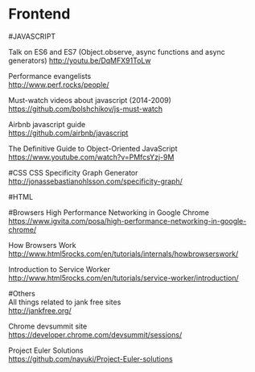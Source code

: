 Frontend
================
#JAVASCRIPT

Talk on ES6 and ES7 (Object.observe, async functions and async generators)
http://youtu.be/DqMFX91ToLw 

Performance evangelists  
http://www.perf.rocks/people/ 

Must-watch videos about javascript (2014-2009)  
https://github.com/bolshchikov/js-must-watch  

Airbnb javascript guide  
https://github.com/airbnb/javascript  

The Definitive Guide to Object-Oriented JavaScript  
https://www.youtube.com/watch?v=PMfcsYzj-9M  

#CSS
CSS Specificity Graph Generator  
http://jonassebastianohlsson.com/specificity-graph/  



#HTML


#Browsers
High Performance Networking in Google Chrome  
https://www.igvita.com/posa/high-performance-networking-in-google-chrome/ 

How Browsers Work  
http://www.html5rocks.com/en/tutorials/internals/howbrowserswork/  

Introduction to Service Worker  
http://www.html5rocks.com/en/tutorials/service-worker/introduction/  

#Others  
All things related to jank free sites  
http://jankfree.org/  

Chrome devsummit site  
https://developer.chrome.com/devsummit/sessions/

Project Euler Solutions  
https://github.com/nayuki/Project-Euler-solutions  

